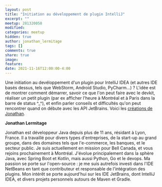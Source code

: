 ```yaml
---
layout: post
title: "Initiation au développement de plugin IntelliJ"
excerpt: ""
meetup: 281320058
modified:
categories: meetup
hidden: true
author: jonathan_lermitage
tags: []
comments: true
share: true
image:
feature:
date: 2021-11-16T12:00:00-4:00
---
```


Une initiation au devéloppement d'un plugin pour IntelliJ IDEA (et autres IDE basés dessus, tels que WebStorm, Android Studio, PyCharm...) ?
L'idée est de montrer comment démarrer, savoir ce que l'on peut faire avec le devkit, 
réaliser un petit plugin (par ex afficher l'heure à Montréal et à Paris dans la barre de status ^_^), 
et enfin parler conseils et difficultés qu'on peut rencontrer quand on débute avec les API JetBrains.
Voici les [créations de Jonathan](https://plugins.jetbrains.com/author/ed9cc7eb-74f5-46c1-b0df-67162fe1a1c5).

__Jonathan Lermitage__

Jonathan est développeur Java depuis plus de 11 ans, résidant à Lyon, France. 
Il a travaillé pour divers types d'entreprises, de la start-up au grand groupe, dans des domaines tels que l'e-commerce, 
les banques, et le secteur public. 
Je suis actuellement en mission pour Bell Canada, et vous rejoins prochainement à Montréal. 
J'évolue principalement dans la sphère Java, avec Spring Boot et Kotlin, mais aussi Python, Go et le devops. 
Ma passion se porte sur l'open-source : je me suis autrefois investi dans l'IDE NetBeans en tant que contributeur et
responsable de l'intégration des plugins. Mon intérêt se porte aujourd'hui sur les IDE JetBrains, dont IntelliJ IDEA, 
et divers projets personnels autours de Maven et Gradle.
